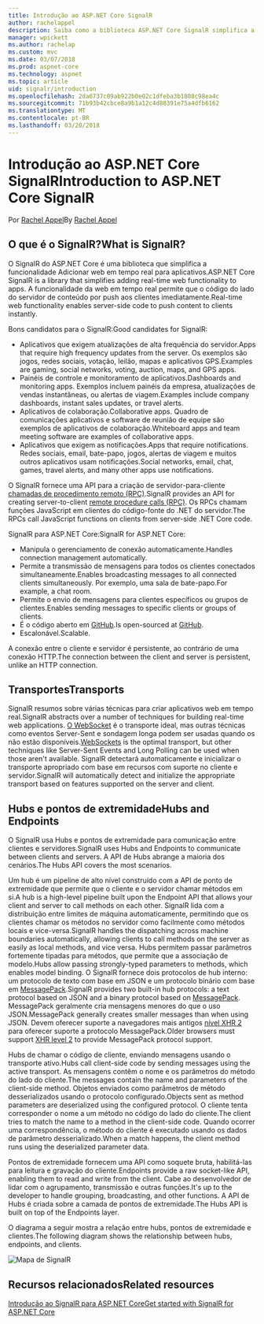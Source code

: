 ```yaml
---
title: Introdução ao ASP.NET Core SignalR
author: rachelappel
description: Saiba como a biblioteca ASP.NET Core SignalR simplifica a adição de funcionalidade da web em tempo real para aplicativos.
manager: wpickett
ms.author: rachelap
ms.custom: mvc
ms.date: 03/07/2018
ms.prod: aspnet-core
ms.technology: aspnet
ms.topic: article
uid: signalr/introduction
ms.openlocfilehash: 2da6737c09ab922b0e02c1dfeba3b1808c98ea4c
ms.sourcegitcommit: 71b93b42cbce8a9b1a12c4d88391e75a4dfb6162
ms.translationtype: MT
ms.contentlocale: pt-BR
ms.lasthandoff: 03/20/2018
---
```

# <a name="introduction-to-aspnet-core-signalr"></a><span data-ttu-id="b3f65-103">Introdução ao ASP.NET Core SignalR</span><span class="sxs-lookup"><span data-stu-id="b3f65-103">Introduction to ASP.NET Core SignalR</span></span>

<span data-ttu-id="b3f65-104">Por [Rachel Appel](https://twitter.com/rachelappel)</span><span class="sxs-lookup"><span data-stu-id="b3f65-104">By [Rachel Appel](https://twitter.com/rachelappel)</span></span>

## <a name="what-is-signalr"></a><span data-ttu-id="b3f65-105">O que é o SignalR?</span><span class="sxs-lookup"><span data-stu-id="b3f65-105">What is SignalR?</span></span>

<span data-ttu-id="b3f65-106">O SignalR do ASP.NET Core é uma biblioteca que simplifica a funcionalidade Adicionar web em tempo real para aplicativos.</span><span class="sxs-lookup"><span data-stu-id="b3f65-106">ASP.NET Core SignalR is a library that simplifies adding real-time web functionality to apps.</span></span> <span data-ttu-id="b3f65-107">A funcionalidade da web em tempo real permite que o código do lado do servidor de conteúdo por push aos clientes imediatamente.</span><span class="sxs-lookup"><span data-stu-id="b3f65-107">Real-time web functionality enables server-side code to push content to clients instantly.</span></span>

<span data-ttu-id="b3f65-108">Bons candidatos para o SignalR:</span><span class="sxs-lookup"><span data-stu-id="b3f65-108">Good candidates for SignalR:</span></span>

* <span data-ttu-id="b3f65-109">Aplicativos que exigem atualizações de alta frequência do servidor.</span><span class="sxs-lookup"><span data-stu-id="b3f65-109">Apps that require high frequency updates from the server.</span></span> <span data-ttu-id="b3f65-110">Os exemplos são jogos, redes sociais, votação, leilão, mapas e aplicativos GPS.</span><span class="sxs-lookup"><span data-stu-id="b3f65-110">Examples are gaming, social networks, voting, auction, maps, and GPS apps.</span></span>
* <span data-ttu-id="b3f65-111">Painéis de controle e monitoramento de aplicativos.</span><span class="sxs-lookup"><span data-stu-id="b3f65-111">Dashboards and monitoring apps.</span></span> <span data-ttu-id="b3f65-112">Exemplos incluem painéis da empresa, atualizações de vendas instantâneas, ou alertas de viagem.</span><span class="sxs-lookup"><span data-stu-id="b3f65-112">Examples include company dashboards, instant sales updates, or travel alerts.</span></span>
* <span data-ttu-id="b3f65-113">Aplicativos de colaboração.</span><span class="sxs-lookup"><span data-stu-id="b3f65-113">Collaborative apps.</span></span> <span data-ttu-id="b3f65-114">Quadro de comunicações aplicativos e software de reunião de equipe são exemplos de aplicativos de colaboração.</span><span class="sxs-lookup"><span data-stu-id="b3f65-114">Whiteboard apps and team meeting software are examples of collaborative apps.</span></span>
* <span data-ttu-id="b3f65-115">Aplicativos que exigem as notificações.</span><span class="sxs-lookup"><span data-stu-id="b3f65-115">Apps that require notifications.</span></span> <span data-ttu-id="b3f65-116">Redes sociais, email, bate-papo, jogos, alertas de viagem e muitos outros aplicativos usam notificações.</span><span class="sxs-lookup"><span data-stu-id="b3f65-116">Social networks, email, chat, games, travel alerts, and many other apps use notifications.</span></span>

<span data-ttu-id="b3f65-117">O SignalR fornece uma API para a criação de servidor-para-cliente [chamadas de procedimento remoto (RPC)](https://wikipedia.org/wiki/Remote_procedure_call).</span><span class="sxs-lookup"><span data-stu-id="b3f65-117">SignalR provides an API for creating server-to-client [remote procedure calls (RPC)](https://wikipedia.org/wiki/Remote_procedure_call).</span></span> <span data-ttu-id="b3f65-118">Os RPCs chamam funções JavaScript em clientes do código-fonte do .NET do servidor.</span><span class="sxs-lookup"><span data-stu-id="b3f65-118">The RPCs call JavaScript functions on clients from server-side .NET Core code.</span></span>

<span data-ttu-id="b3f65-119">SignalR para ASP.NET Core:</span><span class="sxs-lookup"><span data-stu-id="b3f65-119">SignalR for ASP.NET Core:</span></span>

* <span data-ttu-id="b3f65-120">Manipula o gerenciamento de conexão automaticamente.</span><span class="sxs-lookup"><span data-stu-id="b3f65-120">Handles connection management automatically.</span></span>
* <span data-ttu-id="b3f65-121">Permite a transmissão de mensagens para todos os clientes conectados simultaneamente.</span><span class="sxs-lookup"><span data-stu-id="b3f65-121">Enables broadcasting messages to all connected clients simultaneously.</span></span> <span data-ttu-id="b3f65-122">Por exemplo, uma sala de bate-papo.</span><span class="sxs-lookup"><span data-stu-id="b3f65-122">For example, a chat room.</span></span>
* <span data-ttu-id="b3f65-123">Permite o envio de mensagens para clientes específicos ou grupos de clientes.</span><span class="sxs-lookup"><span data-stu-id="b3f65-123">Enables sending messages to specific clients or groups of clients.</span></span>
* <span data-ttu-id="b3f65-124">É o código aberto em [GitHub](https://github.com/aspnet/signalr).</span><span class="sxs-lookup"><span data-stu-id="b3f65-124">Is open-sourced at [GitHub](https://github.com/aspnet/signalr).</span></span>
* <span data-ttu-id="b3f65-125">Escalonável.</span><span class="sxs-lookup"><span data-stu-id="b3f65-125">Scalable.</span></span>

<span data-ttu-id="b3f65-126">A conexão entre o cliente e servidor é persistente, ao contrário de uma conexão HTTP.</span><span class="sxs-lookup"><span data-stu-id="b3f65-126">The connection between the client and server is persistent, unlike an HTTP connection.</span></span>

## <a name="transports"></a><span data-ttu-id="b3f65-127">Transportes</span><span class="sxs-lookup"><span data-stu-id="b3f65-127">Transports</span></span>

<span data-ttu-id="b3f65-128">SignalR resumos sobre várias técnicas para criar aplicativos web em tempo real.</span><span class="sxs-lookup"><span data-stu-id="b3f65-128">SignalR abstracts over a number of techniques for building real-time web applications.</span></span> <span data-ttu-id="b3f65-129">[O WebSocket](https://tools.ietf.org/html/rfc7118) é o transporte ideal, mas outras técnicas como eventos Server-Sent e sondagem longa podem ser usadas quando os não estão disponíveis.</span><span class="sxs-lookup"><span data-stu-id="b3f65-129">[WebSockets](https://tools.ietf.org/html/rfc7118) is the optimal transport, but other techniques like Server-Sent Events and Long Polling can be used when those aren't available.</span></span> <span data-ttu-id="b3f65-130">SignalR detectará automaticamente e inicializar o transporte apropriado com base em recursos com suporte no cliente e servidor.</span><span class="sxs-lookup"><span data-stu-id="b3f65-130">SignalR will automatically detect and initialize the appropriate transport based on features supported on the server and client.</span></span>

## <a name="hubs-and-endpoints"></a><span data-ttu-id="b3f65-131">Hubs e pontos de extremidade</span><span class="sxs-lookup"><span data-stu-id="b3f65-131">Hubs and Endpoints</span></span>

<span data-ttu-id="b3f65-132">O SignalR usa Hubs e pontos de extremidade para comunicação entre clientes e servidores.</span><span class="sxs-lookup"><span data-stu-id="b3f65-132">SignalR uses Hubs and Endpoints to communicate between clients and servers.</span></span> <span data-ttu-id="b3f65-133">A API de Hubs abrange a maioria dos cenários.</span><span class="sxs-lookup"><span data-stu-id="b3f65-133">The Hubs API covers the most scenarios.</span></span>

<span data-ttu-id="b3f65-134">Um hub é um pipeline de alto nível construído com a API de ponto de extremidade que permite que o cliente e o servidor chamar métodos em si.</span><span class="sxs-lookup"><span data-stu-id="b3f65-134">A hub is a high-level pipeline built upon the Endpoint API that allows your client and server to call methods on each other.</span></span> <span data-ttu-id="b3f65-135">SignalR lida com a distribuição entre limites de máquina automaticamente, permitindo que os clientes chamar os métodos no servidor como facilmente como métodos locais e vice-versa.</span><span class="sxs-lookup"><span data-stu-id="b3f65-135">SignalR handles the dispatching across machine boundaries automatically, allowing clients to call methods on the server as easily as local methods, and vice versa.</span></span> <span data-ttu-id="b3f65-136">Hubs permitem passar parâmetros fortemente tipadas para métodos, que permite que a associação de modelo.</span><span class="sxs-lookup"><span data-stu-id="b3f65-136">Hubs allow passing strongly-typed parameters to methods, which enables model binding.</span></span> <span data-ttu-id="b3f65-137">O SignalR fornece dois protocolos de hub interno: um protocolo de texto com base em JSON e um protocolo binário com base em [MessagePack](https://msgpack.org/).</span><span class="sxs-lookup"><span data-stu-id="b3f65-137">SignalR provides two built-in hub protocols: a text protocol based on JSON and a binary protocol based on [MessagePack](https://msgpack.org/).</span></span>  <span data-ttu-id="b3f65-138">MessagePack geralmente cria mensagens menores do que o uso JSON.</span><span class="sxs-lookup"><span data-stu-id="b3f65-138">MessagePack generally creates smaller messages than when using JSON.</span></span> <span data-ttu-id="b3f65-139">Devem oferecer suporte a navegadores mais antigos [nível XHR 2](https://caniuse.com/#feat=xhr2) para oferecer suporte a protocolo MessagePack.</span><span class="sxs-lookup"><span data-stu-id="b3f65-139">Older browsers must support [XHR level 2](https://caniuse.com/#feat=xhr2) to provide MessagePack protocol support.</span></span>

<span data-ttu-id="b3f65-140">Hubs de chamar o código de cliente, enviando mensagens usando o transporte ativo.</span><span class="sxs-lookup"><span data-stu-id="b3f65-140">Hubs call client-side code by sending messages using the active transport.</span></span> <span data-ttu-id="b3f65-141">As mensagens contêm o nome e os parâmetros do método do lado do cliente.</span><span class="sxs-lookup"><span data-stu-id="b3f65-141">The messages contain the name and parameters of the client-side method.</span></span> <span data-ttu-id="b3f65-142">Objetos enviados como parâmetros de método desserializados usando o protocolo configurado.</span><span class="sxs-lookup"><span data-stu-id="b3f65-142">Objects sent as method parameters are deserialized using the configured protocol.</span></span> <span data-ttu-id="b3f65-143">O cliente tenta corresponder o nome a um método no código do lado do cliente.</span><span class="sxs-lookup"><span data-stu-id="b3f65-143">The client tries to match the name to a method in the client-side code.</span></span> <span data-ttu-id="b3f65-144">Quando ocorrer uma correspondência, o método do cliente é executado usando os dados de parâmetro desserializado.</span><span class="sxs-lookup"><span data-stu-id="b3f65-144">When a match happens, the client method runs using the deserialized parameter data.</span></span>

<span data-ttu-id="b3f65-145">Pontos de extremidade fornecem uma API como soquete bruta, habilitá-las para leitura e gravação do cliente.</span><span class="sxs-lookup"><span data-stu-id="b3f65-145">Endpoints provide a raw socket-like API, enabling them to read and write from the client.</span></span> <span data-ttu-id="b3f65-146">Cabe ao desenvolvedor de lidar com o agrupamento, transmissão e outras funções.</span><span class="sxs-lookup"><span data-stu-id="b3f65-146">It's up to the developer to handle grouping, broadcasting, and other functions.</span></span> <span data-ttu-id="b3f65-147">A API de Hubs é criada sobre a camada de pontos de extremidade.</span><span class="sxs-lookup"><span data-stu-id="b3f65-147">The Hubs API is built on top of the Endpoints layer.</span></span>

<span data-ttu-id="b3f65-148">O diagrama a seguir mostra a relação entre hubs, pontos de extremidade e clientes.</span><span class="sxs-lookup"><span data-stu-id="b3f65-148">The following diagram shows the relationship between hubs, endpoints, and clients.</span></span>

![Mapa de SignalR](introduction/_static/signalr-core-architecture.png)

## <a name="related-resources"></a><span data-ttu-id="b3f65-150">Recursos relacionados</span><span class="sxs-lookup"><span data-stu-id="b3f65-150">Related resources</span></span>

[<span data-ttu-id="b3f65-151">Introdução ao SignalR para ASP.NET Core</span><span class="sxs-lookup"><span data-stu-id="b3f65-151">Get started with SignalR for ASP.NET Core</span></span>](xref:signalr/get-started)
